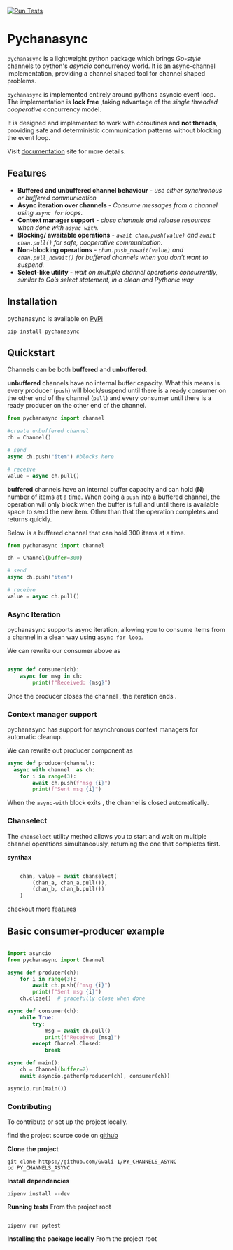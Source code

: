 [![Run Tests](https://github.com/Gwali-1/PY_CHANNELS_ASYNC/actions/workflows/test-and-lint.yml/badge.svg)](https://github.com/Gwali-1/PY_CHANNELS_ASYNC/actions/workflows/test-and-lint.yml)

# Pychanasync

`pychanasync` is a lightweight python package which brings _Go-style_ channels to
python's _asyncio_ concurrency world. It is an async-channel implementation,
providing a channel shaped tool for channel shaped problems.

`pychanasync` is implemented entirely around pythons asyncio event loop.
The implementation is **lock free** ,taking advantage of the _single threaded
cooperative_ concurrency model.

It is designed and implemented to work with coroutines and **not threads**, providing
safe and deterministic communication patterns without blocking the event loop.

Visit [documentation](https://gwali-1.github.io/PY_CHANNELS_ASYNC/) site for more details.


## Features
- **Buffered and unbuffered channel behaviour** - _use either synchronous or buffered communication_
- **Async iteration over channels** - _Consume messages from a channel using `async for` loops._
- **Context manager support** - _close channels and release resources when done with `async with`._
- **Blocking/ awaitable operations** - _`await chan.push(value)` and `await chan.pull()`
  for safe, cooperative communication._
- **Non-blocking operations** - _`chan.push_nowait(value)` and `chan.pull_nowait()` for buffered channels when you don’t want to suspend._
- **Select-like utility** - _wait on multiple channel operations concurrently, similar to Go’s select statement, in a clean and Pythonic way_



## Installation

pychanasync is available on [PyPi](https://pypi.org/project/pychanasync/)

```shell
pip install pychanasync
```

## Quickstart

Channels can be both **buffered** and **unbuffered**.


**unbuffered** channels have no internal buffer capacity. What this means is
every producer (`push`) will  block/suspend until there is a ready consumer on
the other end of the channel (`pull`) and every consumer until there is a
ready producer on the other end of the channel.

```python
from pychanasync import channel

#create unbuffered channel
ch = Channel()

# send
async ch.push("item") #blocks here 

# receive
value = async ch.pull()

```

**buffered** channels have an internal buffer capacity and can hold  (**N**)
number of items at a time. When doing a `push` into a buffered channel, the
operation will only block when the buffer is full and until there is available
space to send the new item. Other than that the operation completes
and returns quickly.

Below is a buffered channel that can hold 300 items at a time.

```python
from pychanasync import channel

ch = Channel(buffer=300)

# send
async ch.push("item")

# receive
value = async ch.pull()

```


### Async Iteration

pychanasync supports async iteration, allowing you to consume items from a channel
in a clean way using `async for loop`.

We can rewrite our consumer above as

```python

async def consumer(ch):
    async for msg in ch:
        print(f"Received: {msg}")

```

Once the producer closes the channel , the iteration ends .

### Context manager support

pychanasync has support for asynchronous context managers for automatic cleanup.

We can rewrite out producer component as

```python
async def producer(channel):
  async with channel  as ch:
    for i in range(3):
        await ch.push(f"msg {i}")
        print(f"Sent msg {i}")

```
When the `async-with` block exits , the channel is closed automatically.


### Chanselect
The `chanselect` utility method allows you to start and wait on multiple channel operations simultaneously,
returning the one that completes first.

**synthax**

```python

    chan, value = await chanselect(
        (chan_a, chan_a.pull()),
        (chan_b, chan_b.pull())
    )

```

checkout more [features](https://gwali-1.github.io/PY_CHANNELS_ASYNC/#features)

## Basic consumer-producer example

```python

import asyncio
from pychanasync import Channel

async def producer(ch):
    for i in range(3):
        await ch.push(f"msg {i}")
        print(f"Sent msg {i}")
    ch.close()  # gracefully close when done

async def consumer(ch):
    while True:
        try:
            msg = await ch.pull()
            print(f"Received {msg}")
        except Channel.Closed:
            break

async def main():
    ch = Channel(buffer=2)
    await asyncio.gather(producer(ch), consumer(ch))

asyncio.run(main())

```





### Contributing

To contribute or set up the project locally.

find the project source code on [github](https://github.com/Gwali-1/PY_CHANNELS_ASYNC) 

**Clone the project**

```shell
git clone https://github.com/Gwali-1/PY_CHANNELS_ASYNC
cd PY_CHANNELS_ASYNC
```

**Install dependencies**

```shell
pipenv install --dev

```

**Running tests**
From the project root

```shell

pipenv run pytest
```

**Installing the package locally**
From the project root


